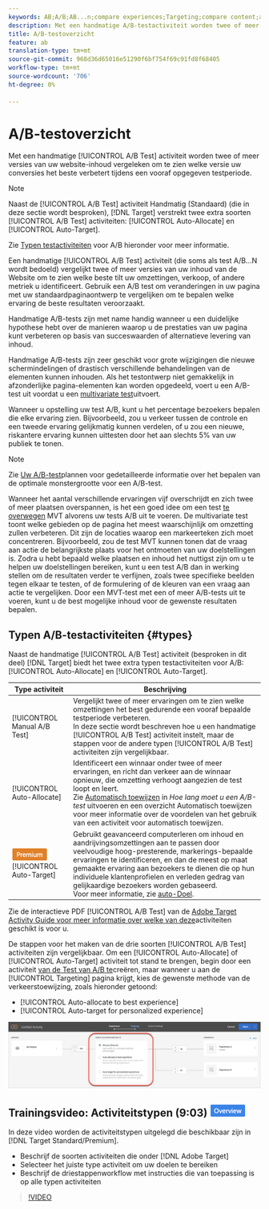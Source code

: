 ```yaml
---
keywords: AB;A/B;AB...n;compare experiences;Targeting;compare content;auto-target;auto-allocate
description: Met een handmatige A/B-testactiviteit worden twee of meer versies van uw website-inhoud vergeleken om te zien welke versie uw conversies het beste verbetert tijdens een vooraf opgegeven testperiode.
title: A/B-testoverzicht
feature: ab
translation-type: tm+mt
source-git-commit: 968d36d65016e51290f6bf754f69c91fd8f68405
workflow-type: tm+mt
source-wordcount: '706'
ht-degree: 0%

---
```



# A/B-testoverzicht

Met een handmatige [!UICONTROL A/B Test] activiteit worden twee of meer versies van uw website-inhoud vergeleken om te zien welke versie uw conversies het beste verbetert tijdens een vooraf opgegeven testperiode.

>[!NOTE]
>
>Naast de [!UICONTROL A/B Test] activiteit Handmatig (Standaard) (die in deze sectie wordt besproken), [!DNL Target] verstrekt twee extra soorten [!UICONTROL A/B Test] activiteiten: [!UICONTROL Auto-Allocate] en [!UICONTROL Auto-Target].
>
>Zie [Typen testactiviteiten](#types) voor A/B hieronder voor meer informatie.

Een handmatige [!UICONTROL A/B Test] activiteit (die soms als test A/B...N wordt bedoeld) vergelijkt twee of meer versies van uw inhoud van de Website om te zien welke beste tilt uw omzettingen, verkoop, of andere metriek u identificeert. Gebruik een A/B test om veranderingen in uw pagina met uw standaardpaginaontwerp te vergelijken om te bepalen welke ervaring de beste resultaten veroorzaakt.

Handmatige A/B-tests zijn met name handig wanneer u een duidelijke hypothese hebt over de manieren waarop u de prestaties van uw pagina kunt verbeteren op basis van succeswaarden of alternatieve levering van inhoud.

Handmatige A/B-tests zijn zeer geschikt voor grote wijzigingen die nieuwe schermindelingen of drastisch verschillende behandelingen van de elementen kunnen inhouden. Als het testontwerp niet gemakkelijk in afzonderlijke pagina-elementen kan worden opgedeeld, voert u een A/B-test uit voordat u een [multivariate test](/help/c-activities/c-multivariate-testing/multivariate-testing.md)uitvoert.

Wanneer u opstelling uw test A/B, kunt u het percentage bezoekers bepalen die elke ervaring zien. Bijvoorbeeld, zou u verkeer tussen de controle en een tweede ervaring gelijkmatig kunnen verdelen, of u zou een nieuwe, riskantere ervaring kunnen uittesten door het aan slechts 5% van uw publiek te tonen.

>[!NOTE]
>
>Zie [Uw A/B-test](/help/c-activities/t-test-ab/sample-size-determination.md)plannen voor gedetailleerde informatie over het bepalen van de optimale monstergrootte voor een A/B-test.

Wanneer het aantal verschillende ervaringen vijf overschrijdt en zich twee of meer plaatsen overspannen, is het een goed idee om een test [te overwegen](/help/c-activities/c-multivariate-testing/multivariate-testing.md) MVT alvorens uw tests A/B uit te voeren. De multivariate test toont welke gebieden op de pagina het meest waarschijnlijk om omzetting zullen verbeteren. Dit zijn de locaties waarop een markeerteken zich moet concentreren. Bijvoorbeeld, zou de test MVT kunnen tonen dat de vraag aan actie de belangrijkste plaats voor het ontmoeten van uw doelstellingen is. Zodra u hebt bepaald welke plaatsen en inhoud het nuttigst zijn om u te helpen uw doelstellingen bereiken, kunt u een test A/B dan in werking stellen om de resultaten verder te verfijnen, zoals twee specifieke beelden tegen elkaar te testen, of de formulering of de kleuren van een vraag aan actie te vergelijken. Door een MVT-test met een of meer A/B-tests uit te voeren, kunt u de best mogelijke inhoud voor de gewenste resultaten bepalen.

## Typen A/B-testactiviteiten {#types}

Naast de handmatige [!UICONTROL A/B Test] activiteit (besproken in dit deel) [!DNL Target] biedt het twee extra typen testactiviteiten voor A/B: [!UICONTROL Auto-Allocate] en [!UICONTROL Auto-Target].

| Type activiteit | Beschrijving |
| --- | --- |
| [!UICONTROL Manual A/B Test] | Vergelijkt twee of meer ervaringen om te zien welke omzettingen het best gedurende een vooraf bepaalde testperiode verbeteren.<br>In deze sectie wordt beschreven hoe u een handmatige [!UICONTROL A/B Test] activiteit instelt, maar de stappen voor de andere typen [!UICONTROL A/B Test] activiteiten zijn vergelijkbaar. |
| [!UICONTROL Auto-Allocate] | Identificeert een winnaar onder twee of meer ervaringen, en richt dan verkeer aan de winnaar opnieuw, die omzetting verhoogt aangezien de test loopt en leert.<br>Zie [Automatisch toewijzen](/help/c-activities/t-test-ab/sample-size-determination.md#auto-allocate) in *Hoe lang moet u een A/B-test* uitvoeren en een overzicht [](/help/c-activities/automated-traffic-allocation/automated-traffic-allocation.md)Automatisch toewijzen voor meer informatie over de voordelen van het gebruik van een activiteit voor automatisch toewijzen. |
| ![Premium badge](/help/assets/premium.png) [!UICONTROL Auto-Target] | Gebruikt geavanceerd computerleren om inhoud en aandrijvingsomzettingen aan te passen door veelvoudige hoog-presterende, markerings-bepaalde ervaringen te identificeren, en dan de meest op maat gemaakte ervaring aan bezoekers te dienen die op hun individuele klantenprofielen en verleden gedrag van gelijkaardige bezoekers worden gebaseerd.<br>Voor meer informatie, zie [auto-Doel](/help/c-activities/auto-target/auto-target-to-optimize.md). |

Zie de interactieve PDF [!UICONTROL A/B Test] van de [Adobe Target Activity Guide voor meer informatie over welke van deze](/help/c-activities/target-activities-guide.md)activiteiten geschikt is voor u.

De stappen voor het maken van de drie soorten [!UICONTROL A/B Test] activiteiten zijn vergelijkbaar. Om een [!UICONTROL Auto-Allocate] of [!UICONTROL Auto-Target] activiteit tot stand te brengen, begin door een activiteit [van de Test van A/B te](/help/c-activities/t-test-ab/t-test-create-ab/test-create-ab.md)creëren, maar wanneer u aan de [!UICONTROL Targeting] pagina krijgt, kies de gewenste methode van de verkeerstoewijzing, zoals hieronder getoond:

* [!UICONTROL Auto-allocate to best experience]
* [!UICONTROL Auto-target for personalized experience]

![Instellingen voor de methode voor verkeerstoewijzing](/help/c-activities/t-test-ab/t-test-create-ab/assets/traffic-allocation-method.png)

## Trainingsvideo: Activiteitstypen (9:03) ![overzichtspagina](/help/assets/overview.png)

In deze video worden de activiteitstypen uitgelegd die beschikbaar zijn in [!DNL Target Standard/Premium].

* Beschrijf de soorten activiteiten die onder [!DNL Adobe Target]
* Selecteer het juiste type activiteit om uw doelen te bereiken
* Beschrijf de driestappenworkflow met instructies die van toepassing is op alle typen activiteiten

>[!VIDEO](https://video.tv.adobe.com/v/17386)

